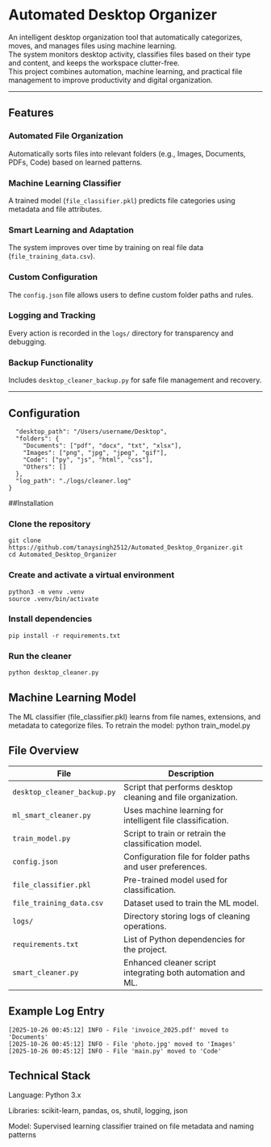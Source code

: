 # Automated Desktop Organizer

An intelligent desktop organization tool that automatically categorizes, moves, and manages files using machine learning.  
The system monitors desktop activity, classifies files based on their type and content, and keeps the workspace clutter-free.  
This project combines automation, machine learning, and practical file management to improve productivity and digital organization.

---

## Features

### Automated File Organization
Automatically sorts files into relevant folders (e.g., Images, Documents, PDFs, Code) based on learned patterns.

### Machine Learning Classifier
A trained model (`file_classifier.pkl`) predicts file categories using metadata and file attributes.

### Smart Learning and Adaptation
The system improves over time by training on real file data (`file_training_data.csv`).

### Custom Configuration
The `config.json` file allows users to define custom folder paths and rules.

### Logging and Tracking
Every action is recorded in the `logs/` directory for transparency and debugging.

### Backup Functionality
Includes `desktop_cleaner_backup.py` for safe file management and recovery.

---

## Configuration

```{
  "desktop_path": "/Users/username/Desktop",
  "folders": {
    "Documents": ["pdf", "docx", "txt", "xlsx"],
    "Images": ["png", "jpg", "jpeg", "gif"],
    "Code": ["py", "js", "html", "css"],
    "Others": []
  },
  "log_path": "./logs/cleaner.log"
}
```

##Installation

### Clone the repository
```
git clone https://github.com/tanaysingh2512/Automated_Desktop_Organizer.git
cd Automated_Desktop_Organizer
```

### Create and activate a virtual environment
```
python3 -m venv .venv
source .venv/bin/activate
```

### Install dependencies
```
pip install -r requirements.txt
```

### Run the cleaner
```
python desktop_cleaner.py
```

## Machine Learning Model

The ML classifier (file_classifier.pkl) learns from file names, extensions, and metadata to categorize files.
To retrain the model:
python train_model.py

## File Overview

| File                        | Description                                                       |
| --------------------------- | ----------------------------------------------------------------- |
| `desktop_cleaner_backup.py` | Script that performs desktop cleaning and file organization. |
| `ml_smart_cleaner.py`       | Uses machine learning for intelligent file classification.        |
| `train_model.py`            | Script to train or retrain the classification model.              |
| `config.json`               | Configuration file for folder paths and user preferences.         |
| `file_classifier.pkl`       | Pre-trained model used for classification.                        |
| `file_training_data.csv`    | Dataset used to train the ML model.                               |
| `logs/`                     | Directory storing logs of cleaning operations.                    |
| `requirements.txt`          | List of Python dependencies for the project.                      |
| `smart_cleaner.py`          | Enhanced cleaner script integrating both automation and ML.       |

## Example Log Entry
```
[2025-10-26 00:45:12] INFO - File 'invoice_2025.pdf' moved to 'Documents'
[2025-10-26 00:45:12] INFO - File 'photo.jpg' moved to 'Images'
[2025-10-26 00:45:12] INFO - File 'main.py' moved to 'Code'
```
## Technical Stack

Language: Python 3.x

Libraries: scikit-learn, pandas, os, shutil, logging, json

Model: Supervised learning classifier trained on file metadata and naming patterns

